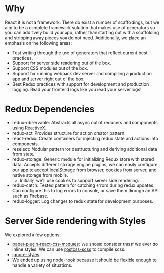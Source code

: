 # Why

React it is not a framework. There do exist a number of scaffoldings, but we aim to be a complete framework solution that makes use of generators so you can additively build your app, rather than starting out with a scaffolding and stripping away pieces you do not need. Additionally, we place an emphasis on the following areas:

- Test writing through the use of generators that reflect current best practices.
- Support for server side rendering out of the box.
- Support CSS modules out of the box.
- Support for running webpack dev server and compiling a production app and server right out of the box.
- Best Redux practices with support for development and production logging. Read your frontend logs like you read your server logs!

# Redux Dependencies

* redux-observable: Abstracts all async out of reducers and components using ReactiveX.
* redux-act: Provides structure for action creator pattern.
* react-redux: Create containers for injecting redux state and actions into components.
* reselect: Modular pattern for destructuring and deriving additional data from state.
* redux-storage: Generic module for initializing Redux store with stored data. Accepts different storage engine plugins, we can easily configure our app to accept localStorage from browser, cookies from server, and native storage from mobile.
  * Initially, we'll use cookies to support server side rendering.
* redux-catch: Tested pattern for catching errors during redux updates. Can configure this to log errors to console, or save them through an API such as Firebase.
* redux-logger: Log changes to redux state for development purposes.

# Server Side rendering with Styles

We explored a few options:

* [babel-plugin-react-css-modules](https://www.npmjs.com/package/babel-plugin-react-css-modules): We should consider this if we ever do inline styles. We can use [postcss-scss](https://www.npmjs.com/package/postcss-scss) to compile scss.
* [ignore-styles](https://www.npmjs.com/package/ignore-styles).
* We ended up using [node-hook](https://www.npmjs.com/package/node-hook) because it should be flexible enough to handle a variety of situations.
